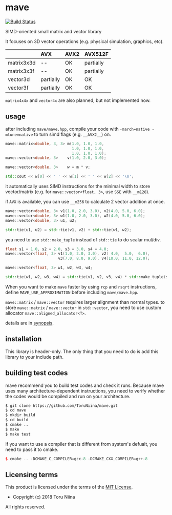 mave
====

[![Build Status](https://travis-ci.com/ToruNiina/mave.svg?branch=master)](https://travis-ci.com/ToruNiina/mave)

SIMD-oriented small matrix and vector library

It focuses on 3D vector operations (e.g. physical simulation, graphics, etc).

|          |  AVX      |  AVX2     |  AVX512F  |
|:---------|:----------|:----------|:----------|
|matrix3x3d| --        | OK        | partially |
|matrix3x3f| --        | OK        | partially |
|vector3d  | partially | OK        | OK        |
|vector3f  | partially | OK        | OK        |

`matrix4x4x` and `vector4x` are also planned, but not implemented now.

## usage

after including `mave/mave.hpp`, compile your code with
`-march=native -mtune=native` to turn simd flags (e.g. `__AVX2__`) on.

```cpp
mave::matrix<double, 3, 3> m(1.0, 1.0, 1.0,
                             1.0, 1.0, 1.0,
                             1.0, 1.0, 1.0);
mave::vector<double, 3>    v(1.0, 2.0, 3.0);

mave::vector<double, 3>    w = m * v;

std::cout << w[0] << ' ' << w[1] << ' ' << w[2] << '\n';
```

it automatically uses SIMD instructions for the minimal width to store
vector/matrix (e.g. for `mave::vector<float, 3>`, use `SSE` with `__m128`).

if `AVX` is available, you can use `__m256` to calculate 2 vector addition at
once.

```cpp
mave::vector<double, 3> v1(1.0, 2.0, 3.0), v2(4.0, 5.0, 6.0);
mave::vector<double, 3> w1(1.0, 2.0, 3.0), w2(4.0, 5.0, 6.0);
mave::vector<double, 3> u1, u2;

std::tie(u1, u2) = std::tie(v1, v2) + std::tie(w1, w2);
```

you need to use `std::make_tuple` instead of `std::tie` to do scalar mul/div.

```cpp
float s1 = 1.0, s2 = 2.0, s3 = 3.0, s4 = 4.0;
mave::vector<float, 3> v1(1.0, 2.0, 3.0), v2( 4.0,  5.0,  6.0),
                       v3(7.0, 8.0, 9.0), v4(10.0, 11.0, 12.0);

mave::vector<float, 3> w1, w2, w3, w4;

std::tie(w1, w2, w3, w4) = std::tie(v1, v2, v3, v4) * std::make_tuple(s1, s2, s3, s4);
```

When you want to make `mave` faster by using `rcp` and `rsqrt` instructions,
define `MAVE_USE_APPROXIMATION` before including `mave/mave.hpp`.

`mave::matrix` / `mave::vector` requires larger alignment than normal types.
to store `mave::matrix` / `mave::vector` in `std::vector`, you need to use
custom allocator `mave::aligned_allocator<T>`.

details are in [synopsis](SYNOPSIS.md).

## installation

This library is header-only.
The only thing that you need to do is add this library to your include path.

## building test codes

mave recommend you to build test codes and check it runs.
Because mave uses many architecture-dependent instructions, you need to verify
whether the codes would be compiled and run on your architecture.

```sh
$ git clone https://github.com/ToruNiina/mave.git
$ cd mave
$ mkdir build
$ cd build
$ cmake ..
$ make
$ make test
```

If you want to use a compiler that is different from system's defualt, you
need to pass it to cmake.

```cpp
$ cmake .. -DCMAKE_C_COMPILER=gcc-8 -DCMAKE_CXX_COMPILER=g++-8
```

## Licensing terms

This product is licensed under the terms of the [MIT License](LICENSE).

- Copyright (c) 2018 Toru Niina

All rights reserved.
